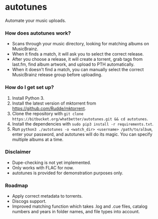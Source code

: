 # autotunes #

Automate your music uploads.

### How does autotunes work? ###

* Scans through your music directory, looking for matching albums on MusicBrainz.
* When it finds a match, it will ask you to select the correct release.
* After you choose a release, it will create a torrent, grab tags from last.fm, find album artwork, and upload to PTH automatically.
* When it doesn't find a match, you can manually select the correct MusicBrainz release group before uploading.

### How do I get set up? ###

1. Install Python 3.
2. Install the latest version of mktorrent from https://github.com/Rudde/mktorrent.
3. Clone the repository with `git clone https://bitbucket.org/whatbetter/autotunes.git && cd autotunes`.
4. Install the dependencies with `sudo pip3 install -r requirements.txt`.
5. Run `python3 ./autotunes -o <watch_dir> <username> /path/to/album`, enter your password, and autotunes will do its magic. You can specify multiple albums at a time.

### Disclaimer ###

* Dupe-checking is not yet implemented.
* Only works with FLAC for now.
* autotunes is provided for demonstration purposes only.

### Roadmap ###

* Apply correct metadata to torrents.
* Discogs support.
* Improved matching function which takes .log and .cue files, catalog numbers and years in folder names, and file types into account.
